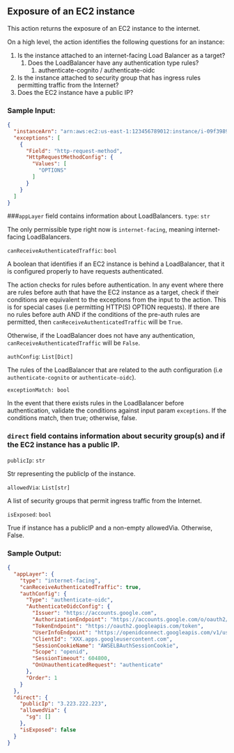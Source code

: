 ## Exposure of an EC2 instance

This action returns the exposure of an EC2 instance to the internet.

On a high level, the action identifies the following questions for an instance:

1) Is the instance attached to an internet-facing Load Balancer as a target?
    1) Does the LoadBalancer have any authentication type rules?
        1) authenticate-cognito / authenticate-oidc
2) Is the instance attached to security group that has ingress rules permitting traffic from the Internet?
3) Does the EC2 instance have a public IP?

### Sample Input:

```json
{
  "instanceArn": "arn:aws:ec2:us-east-1:123456789012:instance/i-09f3989e7c911111",
  "exceptions": [
    {
      "Field": "http-request-method",
      "HttpRequestMethodConfig": {
        "Values": [
          "OPTIONS"
        ]
      }
    }
  ]
}
```

###`appLayer` field contains information about LoadBalancers.
`type`: `str` 

The only permissible type right now is `internet-facing`, meaning internet-facing LoadBalancers.

`canReceiveAuthenticatedTraffic`: `bool`

A boolean that identifies if an EC2 instance is behind a LoadBalancer, that it is configured properly to have requests
authenticated. 

The action checks for rules before authentication. In any event where there are rules before
auth that have the EC2 instance as a target, check if their conditions are
equivalent to the exceptions from the input to the action. This is for special cases
(i.e permitting HTTP(S) OPTION requests). If there are no rules before auth AND if the conditions of the pre-auth
rules are permitted, then `canReceiveAuthenticatedTraffic` will be `True`.

Otherwise, if the LoadBalancer does not have any authentication, `canReceiveAuthenticatedTraffic` will be `False`.

`authConfig`: `List[Dict]`

The rules of the LoadBalancer that are related to the auth configuration (i.e `authenticate-cognito` or
`authenticate-oidc`).

`exceptionMatch: bool`

In the event that there exists rules in the LoadBalancer before authentication,
validate the conditions against input param `exceptions`. If the conditions match, then true; otherwise, false.


### `direct` field contains information about security group(s) and if the EC2 instance has a public IP.

`publicIp`: `str`

Str representing the publicIp of the instance.

`allowedVia`: `List[str]`

A list of security groups that permit ingress traffic from the Internet. 

`isExposed`: `bool`

True if instance has a publicIP and a non-empty allowedVia. Otherwise, False.

### Sample Output:

```json
{
  "appLayer": {
    "type": "internet-facing",
    "canReceiveAuthenticatedTraffic": true,
    "authConfig": {
      "Type": "authenticate-oidc",
      "AuthenticateOidcConfig": {
        "Issuer": "https://accounts.google.com",
        "AuthorizationEndpoint": "https://accounts.google.com/o/oauth2/v2/auth",
        "TokenEndpoint": "https://oauth2.googleapis.com/token",
        "UserInfoEndpoint": "https://openidconnect.googleapis.com/v1/userinfo",
        "ClientId": "XXX.apps.googleusercontent.com",
        "SessionCookieName": "AWSELBAuthSessionCookie",
        "Scope": "openid",
        "SessionTimeout": 604800,
        "OnUnauthenticatedRequest": "authenticate"
      },
      "Order": 1
    }
  },
  "direct": {
    "publicIp": "3.223.222.223",
    "allowedVia": {
      "sg": []
    },
    "isExposed": false
  }
}
```